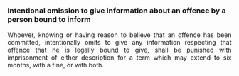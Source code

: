 ### Intentional omission to give information about an offence by a person bound to inform
<div style="text-align: justify">

Whoever, knowing or having reason to believe that an offence has been committed, intentionally omits to give any information respecting that offence that he is legally bound to give, shall be punished with imprisonment of either description for a term which may extend to six months, with a fine, or with both.

</div>
